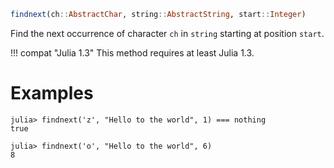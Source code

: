 ```julia
findnext(ch::AbstractChar, string::AbstractString, start::Integer)
```

Find the next occurrence of character `ch` in `string` starting at position `start`.

!!! compat "Julia 1.3"
    This method requires at least Julia 1.3.


# Examples

```jldoctest
julia> findnext('z', "Hello to the world", 1) === nothing
true

julia> findnext('o', "Hello to the world", 6)
8
```
